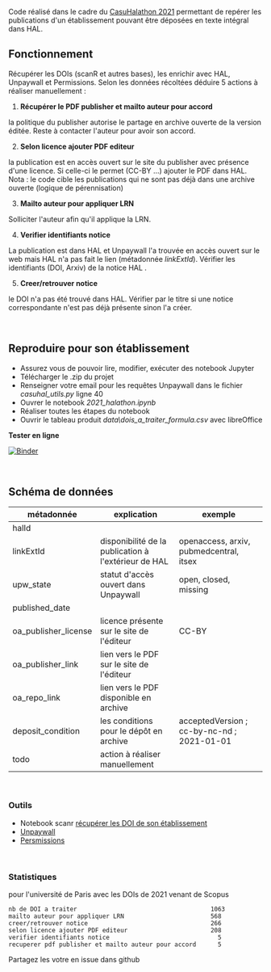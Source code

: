 Code réalisé dans le cadre du [CasuHalathon 2021](https://casuhal2021.sciencesconf.org/resource/page/id/8) permettant de repérer les publications d'un établissement pouvant être déposées en texte intégral dans HAL.


## Fonctionnement

Récupérer les DOIs (scanR et autres bases), les enrichir avec HAL, Unpaywall et Permissions. Selon les données récoltées déduire 5 actions à réaliser manuellement : 

1. **Récupérer le PDF publisher et mailto auteur pour accord** 

la politique du publisher autorise le partage en archive ouverte de la version éditée. Reste à contacter l'auteur pour avoir son accord.

2.  **Selon licence ajouter PDF editeur**

la publication est en accès ouvert sur le site du publisher avec présence d'une licence. Si celle-ci le permet (CC-BY ...) ajouter le PDF dans HAL. Nota : le code cible les publications qui ne sont pas déjà dans une archive ouverte (logique de pérennisation)

3. **Mailto auteur pour appliquer LRN**

Solliciter l'auteur afin qu'il applique la LRN.

4. **Verifier identifiants notice**

La publication est dans HAL et Unpaywall l'a trouvée en accès ouvert sur le web mais HAL n'a pas fait le lien (métadonnée *linkExtId*). Vérifier les identifiants (DOI, Arxiv) de la notice HAL .

5. **Creer/retrouver notice**

le DOI n'a pas été trouvé dans HAL. Vérifier par le titre si une notice correspondante n'est pas déjà présente sinon l'a créer.

<br />

## Reproduire pour son établissement

- Assurez vous de pouvoir lire, modifier, exécuter des notebook Jupyter
- Télécharger le .zip du projet
- Renseigner votre email pour les requêtes Unpaywall dans le fichier _casuhal_utils.py_ ligne 40
- Ouvrer le notebook  _2021_halathon.ipynb_ 
- Réaliser toutes les étapes du notebook
- Ouvrir le tableau produit _data\dois_a_traiter_formula.csv_ avec libreOffice

**Tester en ligne**

[![Binder](https://mybinder.org/badge_logo.svg)](https://hub.gke2.mybinder.org/user/ml4rrieu-halathon-j1jiw4ew/notebooks/2021_halathon.ipynb)


<br />

## Schéma de données

| métadonnée           |     explication                                                              |     exemple                                  |
|----------------------|------------------------------------------------------------------------------|----------------------------------------------|
| halId                |                                                                              |                                              |
| linkExtId            | disponibilité de la publication à l'extérieur de HAL                         | openaccess, arxiv, pubmedcentral, itsex       |
| upw_state            | statut d'accès ouvert dans Unpaywall                                         | open, closed, missing                        |
| published_date       |                                                                              |                                              |
| oa_publisher_license | licence présente sur le site de l'éditeur                                    | CC-BY                                        |
| oa_publisher_link    | lien vers le PDF sur le site de l'éditeur                                    |                                              |
| oa_repo_link         | lien vers le PDF disponible en archive                                       |                                              |
| deposit_condition    | les conditions pour le dépôt en archive                                      | acceptedVersion ; cc-by-nc-nd ; 2021-01-01   |
| todo                 | action à réaliser manuellement                                               |                 |

<br />

### Outils

- Notebook scanr [récupérer les DOI de son établissement](https://github.com/MinistereSupRecherche/bso/blob/master/notebooks/OA_perimetre_specifique.ipynb)
- [Unpaywall](https://www.unpaywall.org/)
- [Persmissions](https://shareyourpaper.org/permissions)

<br />


### Statistiques

pour l'université de Paris avec les DOIs de 2021 venant de Scopus
```
nb de DOI a traiter                                     1063
mailto auteur pour appliquer LRN                        568
creer/retrouver notice                                  266
selon licence ajouter PDF editeur                       208
verifier identifiants notice                              5
recuperer pdf publisher et mailto auteur pour accord      5

```
Partagez les votre en issue dans github 